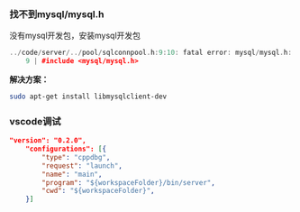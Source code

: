 ### 找不到mysql/mysql.h

没有mysql开发包，安装mysql开发包

```c++
../code/server/../pool/sqlconnpool.h:9:10: fatal error: mysql/mysql.h: No such file or directory
    9 | #include <mysql/mysql.h>
```
**解决方案：**
```bash
sudo apt-get install libmysqlclient-dev
```

### vscode调试

```json
"version": "0.2.0",
    "configurations": [{
        "type": "cppdbg",
        "request": "launch",
        "name": "main",
        "program": "${workspaceFolder}/bin/server",
        "cwd": "${workspaceFolder}",
    }]
```